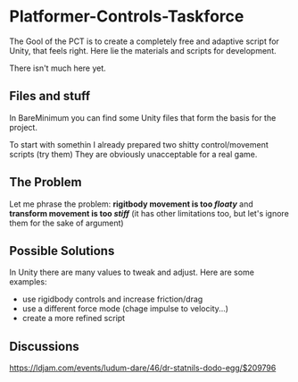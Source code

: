 # Platformer-Controls-Taskforce
The Gool of the PCT is to create a completely free and adaptive script for Unity, that feels right.
Here lie the materials and scripts for development.

There isn't much here yet.

## Files and stuff
In BareMinimum you can find some Unity files that form the basis for the project.

To start with somethin I already prepared two shitty control/movement scripts (try them)
They are obviously unacceptable for a real game.

## The Problem
Let me phrase the problem:
**rigitbody movement is too ***floaty***** and **transform movement is too ***stiff***** (it has other limitations too, but let's ignore them for the sake of argument)

## Possible Solutions
In Unity there are many values to tweak and adjust. Here are some examples:
- use rigidbody controls and increase friction/drag
- use a different force mode (chage impulse to velocity...)
- create a more refined script

## Discussions
https://ldjam.com/events/ludum-dare/46/dr-statnils-dodo-egg/$209796
